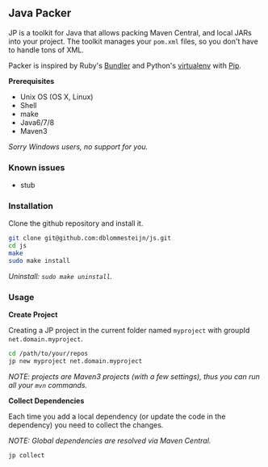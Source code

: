 ## Java Packer

JP is a toolkit for Java that allows packing Maven Central, and local JARs into your project. The toolkit manages your `pom.xml` files, so you don't have to handle tons of XML.

Packer is inspired by Ruby's [Bundler](http://bundler.io/) and Python's [virtualenv](https://virtualenv.readthedocs.org/en/latest/) with [Pip](https://pip.readthedocs.org/en/latest/).

**Prerequisites**

* Unix OS (OS X, Linux)
* Shell
* make
* Java6/7/8
* Maven3

*Sorry Windows users, no support for you.*


### Known issues

* stub


### Installation

Clone the github repository and install it.

```bash
git clone git@github.com:dblommesteijn/js.git
cd js
make
sudo make install
```

*Uninstall: `sudo make uninstall`.*


### Usage

**Create Project**

Creating a JP project in the current folder named `myproject` with groupId `net.domain.myproject`.

```bash
cd /path/to/your/repos
jp new myproject net.domain.myproject
```

*NOTE: projects are Maven3 projects (with a few settings), thus you can run all your `mvn` commands.*

**Collect Dependencies**

Each time you add a local dependency (or update the code in the dependency) you need to collect the changes.

*NOTE: Global dependencies are resolved via Maven Central.*

```bash
jp collect
```





